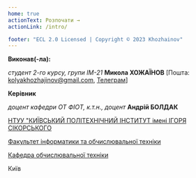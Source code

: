 ```yaml
---
home: true
actionText: Розпочати →
actionLink: /intro/

footer: "ECL 2.0 Licensed | Copyright © 2023 Khozhainov"
---
```



**Виконав(-ла):** 

*студент 2-го курсу, групи ІМ-21*<span padding-right:5em></span> **Микола ХОЖАЇНОВ** [Пошта: kolyakhozhajinov@gmail.com, [Телеграм](https://t.me/Ilonovay)]

**Керівник**

*доцент кафедри ОТ ФІОТ, к.т.н., доцент*<span padding-right:5em></span> **Андрій БОЛДАК** 

[НТУУ "КИЇВСЬКИЙ ПОЛІТЕХНІЧНИЙ ІНСТИТУТ імені ІГОРЯ СІКОРСЬКОГО](https://kpi.ua/)

[Факультет інформатики та обчислювальної техніки](https://fiot.kpi.ua/)

[Кафедра обчислювальної техніки](https://comsys.kpi.ua/)

Київ
